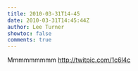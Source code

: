 ```yaml
---
title: 2010-03-31T14-45
date: 2010-03-31T14:45:44Z
author: Lee Turner
showtoc: false
comments: true
---
```


Mmmmmmmmm  http://twitpic.com/1c6l4c

